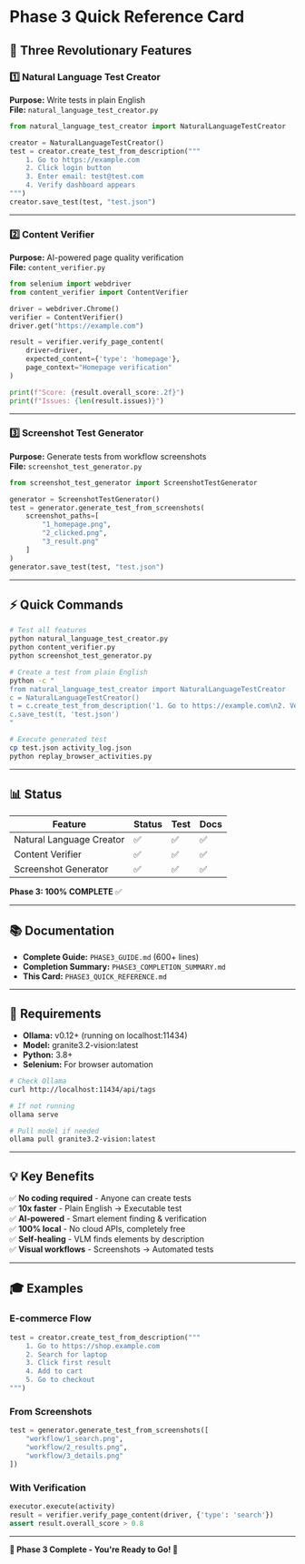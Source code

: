 # Phase 3 Quick Reference Card

## 🎯 Three Revolutionary Features

### 1️⃣ Natural Language Test Creator
**Purpose:** Write tests in plain English  
**File:** `natural_language_test_creator.py`

```python
from natural_language_test_creator import NaturalLanguageTestCreator

creator = NaturalLanguageTestCreator()
test = creator.create_test_from_description("""
    1. Go to https://example.com
    2. Click login button
    3. Enter email: test@test.com
    4. Verify dashboard appears
""")
creator.save_test(test, "test.json")
```

---

### 2️⃣ Content Verifier
**Purpose:** AI-powered page quality verification  
**File:** `content_verifier.py`

```python
from selenium import webdriver
from content_verifier import ContentVerifier

driver = webdriver.Chrome()
verifier = ContentVerifier()
driver.get("https://example.com")

result = verifier.verify_page_content(
    driver=driver,
    expected_content={'type': 'homepage'},
    page_context="Homepage verification"
)

print(f"Score: {result.overall_score:.2f}")
print(f"Issues: {len(result.issues)}")
```

---

### 3️⃣ Screenshot Test Generator
**Purpose:** Generate tests from workflow screenshots  
**File:** `screenshot_test_generator.py`

```python
from screenshot_test_generator import ScreenshotTestGenerator

generator = ScreenshotTestGenerator()
test = generator.generate_test_from_screenshots(
    screenshot_paths=[
        "1_homepage.png",
        "2_clicked.png",
        "3_result.png"
    ]
)
generator.save_test(test, "test.json")
```

---

## ⚡ Quick Commands

```bash
# Test all features
python natural_language_test_creator.py
python content_verifier.py
python screenshot_test_generator.py

# Create a test from plain English
python -c "
from natural_language_test_creator import NaturalLanguageTestCreator
c = NaturalLanguageTestCreator()
t = c.create_test_from_description('1. Go to https://example.com\n2. Verify title')
c.save_test(t, 'test.json')
"

# Execute generated test
cp test.json activity_log.json
python replay_browser_activities.py
```

---

## 📊 Status

| Feature | Status | Test | Docs |
|---------|--------|------|------|
| Natural Language Creator | ✅ | ✅ | ✅ |
| Content Verifier | ✅ | ✅ | ✅ |
| Screenshot Generator | ✅ | ✅ | ✅ |

**Phase 3: 100% COMPLETE** ✅

---

## 📚 Documentation

- **Complete Guide:** `PHASE3_GUIDE.md` (600+ lines)
- **Completion Summary:** `PHASE3_COMPLETION_SUMMARY.md`
- **This Card:** `PHASE3_QUICK_REFERENCE.md`

---

## 🔧 Requirements

- **Ollama:** v0.12+ (running on localhost:11434)
- **Model:** granite3.2-vision:latest
- **Python:** 3.8+
- **Selenium:** For browser automation

```bash
# Check Ollama
curl http://localhost:11434/api/tags

# If not running
ollama serve

# Pull model if needed
ollama pull granite3.2-vision:latest
```

---

## 💡 Key Benefits

✅ **No coding required** - Anyone can create tests  
✅ **10x faster** - Plain English → Executable test  
✅ **AI-powered** - Smart element finding & verification  
✅ **100% local** - No cloud APIs, completely free  
✅ **Self-healing** - VLM finds elements by description  
✅ **Visual workflows** - Screenshots → Automated tests  

---

## 🎓 Examples

### E-commerce Flow
```python
test = creator.create_test_from_description("""
    1. Go to https://shop.example.com
    2. Search for laptop
    3. Click first result
    4. Add to cart
    5. Go to checkout
""")
```

### From Screenshots
```python
test = generator.generate_test_from_screenshots([
    "workflow/1_search.png",
    "workflow/2_results.png",
    "workflow/3_details.png"
])
```

### With Verification
```python
executor.execute(activity)
result = verifier.verify_page_content(driver, {'type': 'search'})
assert result.overall_score > 0.8
```

---

**🎉 Phase 3 Complete - You're Ready to Go! 🎉**
